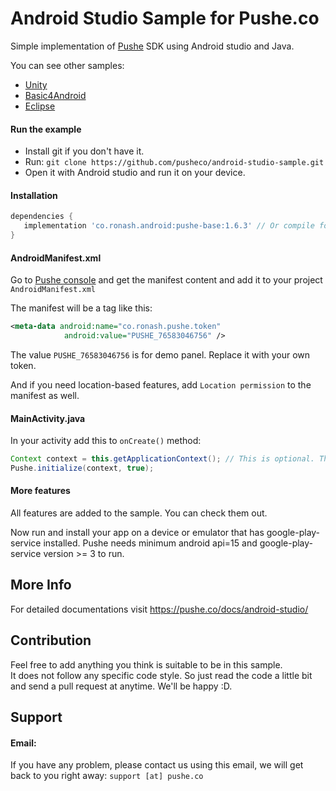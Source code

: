 # Android Studio Sample for Pushe.co

Simple implementation of [Pushe](http://pushe.co) SDK using Android studio and Java.

You can see other samples:

* [Unity](https://github.com/ronashco/pushe-unity-sample)
* [Basic4Android](https://github.com/ronashco/pushe-ba4-sample)
* [Eclipse](https://github.com/ronashco/pushe-eclipse-sample)

#### Run the example

* Install git if you don't have it.
* Run:
`git clone https://github.com/pusheco/android-studio-sample.git`
* Open it with Android studio and run it on your device.

#### Installation
```groovy
dependencies {
   implementation 'co.ronash.android:pushe-base:1.6.3' // Or compile for lower gradles
}

```
#### AndroidManifest.xml

Go to [Pushe console](https://console.pushe.co) and get the manifest content and add it to your project `AndroidManifest.xml`

The manifest will be a tag like this:

```xml
<meta-data android:name="co.ronash.pushe.token"
            android:value="PUSHE_76583046756" />
```

The value `PUSHE_76583046756` is for demo panel. Replace it with your own token.

And if you need location-based features, add `Location permission` to the manifest as well.


#### MainActivity.java

In your activity add this to `onCreate()` method:

```java
Context context = this.getApplicationContext(); // This is optional. The `initialize` needs a context. Provide it from anywhere you want.
Pushe.initialize(context, true);
```

#### More features

All features are added to the sample. You can check them out.

Now run and install your app on a device or emulator that has google-play-service installed.
Pushe needs minimum android api=15 and google-play-service version >= 3 to run.

## More Info
For detailed documentations visit https://pushe.co/docs/android-studio/


## Contribution

Feel free to add anything you think is suitable to be in this sample.<br>
It does not follow any specific code style. So just read the code a little bit and send a pull request at anytime. We'll be happy :D.

## Support 
#### Email:
If you have any problem, please contact us using this email, we will get back to you right away:
`support [at] pushe.co`


